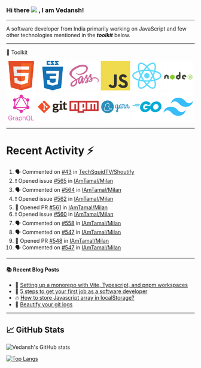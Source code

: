  ### Hi there <img src="https://raw.githubusercontent.com/MartinHeinz/MartinHeinz/master/wave.gif" height="20px"> , I am Vedansh!
 
 ---
 
A software developer from India primarily working on JavaScript and few other technologies mentioned in the ***toolkit*** below.

---

🔧 Toolkit

<img src="https://github.com/devicons/devicon/blob/master/icons/html5/html5-original.svg" alt="HTML" width="80" height="80"/>  <img src="https://github.com/devicons/devicon/blob/master/icons/css3/css3-plain-wordmark.svg" alt="CSS" width="80" height="80"/>   <img src="https://github.com/devicons/devicon/blob/master/icons/sass/sass-original.svg" alt="CSS" width="80" height="80"/>  <img src="https://github.com/devicons/devicon/blob/master/icons/javascript/javascript-original.svg" alt="JavaScript" width="80" height="80"/>  <img src="https://github.com/devicons/devicon/blob/master/icons/react/react-original.svg" alt="NodeJS" width="80" height="80"/>  <img src="https://github.com/devicons/devicon/blob/master/icons/nodejs/nodejs-original-wordmark.svg" alt="NodeJS" width="80" height="80"/>  <img src="https://github.com/devicons/devicon/blob/master/icons/graphql/graphql-plain-wordmark.svg" alt="NodeJS" width="80" height="80"/>  <img src="https://github.com/devicons/devicon/blob/master/icons/git/git-original-wordmark.svg" alt="Git" width="80" height="80"/>  <img src="https://github.com/devicons/devicon/blob/master/icons/npm/npm-original-wordmark.svg" alt="npm" width="80" height="80"/>  <img src="https://github.com/devicons/devicon/blob/master/icons/yarn/yarn-original-wordmark.svg" alt="yarn" width="80" height="80"/> <img src="https://github.com/devicons/devicon/blob/master/icons/go/go-original-wordmark.svg" alt="golang" width="80" height="80"/> <img src="https://github.com/devicons/devicon/blob/master/icons/tailwindcss/tailwindcss-plain.svg" alt="tailwindcss" width="80" height="80"/>

---

# Recent Activity :zap:
<!--START_SECTION:activity-->
1. 🗣 Commented on [#43](https://github.com/TechSquidTV/Shoutify/issues/43) in [TechSquidTV/Shoutify](https://github.com/TechSquidTV/Shoutify)
2. ❗️ Opened issue [#565](https://github.com/IAmTamal/Milan/issues/565) in [IAmTamal/Milan](https://github.com/IAmTamal/Milan)
3. 🗣 Commented on [#564](https://github.com/IAmTamal/Milan/issues/564) in [IAmTamal/Milan](https://github.com/IAmTamal/Milan)
4. ❗️ Opened issue [#562](https://github.com/IAmTamal/Milan/issues/562) in [IAmTamal/Milan](https://github.com/IAmTamal/Milan)
5. 💪 Opened PR [#561](https://github.com/IAmTamal/Milan/pull/561) in [IAmTamal/Milan](https://github.com/IAmTamal/Milan)
6. ❗️ Opened issue [#560](https://github.com/IAmTamal/Milan/issues/560) in [IAmTamal/Milan](https://github.com/IAmTamal/Milan)
7. 🗣 Commented on [#558](https://github.com/IAmTamal/Milan/issues/558) in [IAmTamal/Milan](https://github.com/IAmTamal/Milan)
8. 🗣 Commented on [#547](https://github.com/IAmTamal/Milan/issues/547) in [IAmTamal/Milan](https://github.com/IAmTamal/Milan)
9. 💪 Opened PR [#548](https://github.com/IAmTamal/Milan/pull/548) in [IAmTamal/Milan](https://github.com/IAmTamal/Milan)
10. 🗣 Commented on [#547](https://github.com/IAmTamal/Milan/issues/547) in [IAmTamal/Milan](https://github.com/IAmTamal/Milan)
<!--END_SECTION:activity-->

---

#### :books: Recent Blog Posts
<!-- BLOGPOSTS:START -->
 - 💫 [Setting up a monorepo with Vite, Typescript, and pnpm workspaces](https://vedanshmehra.hashnode.dev/setting-up-a-monorepo-with-vite-typescript-and-pnpm-workspaces)
 - 🚀 [5 steps to get your first job as a software developer](https://vedanshmehra.hashnode.dev/get-your-first-job-as-a-software-developer)
 - 🔥 [How to store Javascript array in localStorage?](https://vedanshmehra.hashnode.dev/how-to-store-javascript-array-in-localstorage)
 - 🚀 [Beautify your git logs](https://vedanshmehra.hashnode.dev/beautify-your-git-logs)<!-- BLOGPOSTS:END -->
 
---

## &#x1f4c8; GitHub Stats
![Vedansh's GitHub stats](https://github-readme-stats.vercel.app/api?username=imvedanshmehra&theme=react)

[![Top Langs](https://github-readme-stats.vercel.app/api/top-langs/?username=imvedanshmehra&theme=react)](https://github.com/imvedanshmehra/github-readme-stats)
